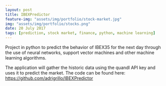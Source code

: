 ```yaml
---
layout: post
title: IBEXPredictor
feature-img: "assets/img/portfolio/stock-market.jpg"
img: "assets/img/portfolio/stocks.png"
date: 20 July 2017
tags: [prediction, stock market, finance, python, machine learning]
---
```


Project in python to predict the behavior of IBEX35 for the next day through the
use of neural networks, support vector machines and other machine learning algorithms.

The application will gather the historic data using the quandl API key and uses it to 
predict the market. The code can be found here: <https://github.com/adrigrillo/IBEXPredictor>

